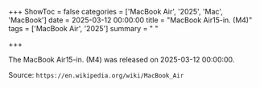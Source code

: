 +++
ShowToc = false
categories = ['MacBook Air', '2025', 'Mac', 'MacBook']
date = 2025-03-12 00:00:00
title = "MacBook Air15-in. (M4)"
tags = ['MacBook Air', '2025']
summary = " "

+++

The MacBook Air15-in. (M4) was released on 2025-03-12 00:00:00.

Source: `https://en.wikipedia.org/wiki/MacBook_Air`

